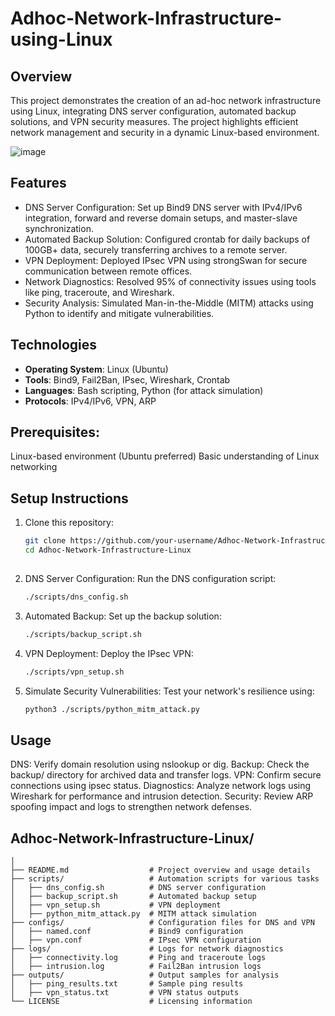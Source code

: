 # Adhoc-Network-Infrastructure-using-Linux

## Overview
This project demonstrates the creation of an ad-hoc network infrastructure using Linux, integrating DNS server configuration, automated backup solutions, and VPN security measures. The project highlights efficient network management and security in a dynamic Linux-based environment.

![image](https://github.com/user-attachments/assets/d31a5c42-bf32-4869-90f3-18853496d819)


## Features

- DNS Server Configuration: Set up Bind9 DNS server with IPv4/IPv6 integration, forward and reverse domain setups, and master-slave synchronization.
- Automated Backup Solution: Configured crontab for daily backups of 100GB+ data, securely transferring archives to a remote server.
- VPN Deployment: Deployed IPsec VPN using strongSwan for secure communication between remote offices.
- Network Diagnostics: Resolved 95% of connectivity issues using tools like ping, traceroute, and Wireshark.
- Security Analysis: Simulated Man-in-the-Middle (MITM) attacks using Python to identify and mitigate vulnerabilities.

## Technologies
- **Operating System**: Linux (Ubuntu)
- **Tools**: Bind9, Fail2Ban, IPsec, Wireshark, Crontab
- **Languages**: Bash scripting, Python (for attack simulation)
- **Protocols**: IPv4/IPv6, VPN, ARP

## Prerequisites:
Linux-based environment (Ubuntu preferred)
Basic understanding of Linux networking

## Setup Instructions
1. Clone this repository:
   ```bash
   git clone https://github.com/your-username/Adhoc-Network-Infrastructure-Linux.git
   cd Adhoc-Network-Infrastructure-Linux
  
2. DNS Server Configuration: Run the DNS configuration script:
   ```bash
   ./scripts/dns_config.sh

3. Automated Backup: Set up the backup solution:
   ```bash
   ./scripts/backup_script.sh

4. VPN Deployment: Deploy the IPsec VPN:
   ```bash
   ./scripts/vpn_setup.sh

5. Simulate Security Vulnerabilities: Test your network's resilience using:
   ```bash
   python3 ./scripts/python_mitm_attack.py

## Usage
DNS: Verify domain resolution using nslookup or dig.
Backup: Check the backup/ directory for archived data and transfer logs.
VPN: Confirm secure connections using ipsec status.
Diagnostics: Analyze network logs using Wireshark for performance and intrusion detection.
Security: Review ARP spoofing impact and logs to strengthen network defenses.

## Adhoc-Network-Infrastructure-Linux/
```
│
├── README.md                  # Project overview and usage details
├── scripts/                   # Automation scripts for various tasks
│   ├── dns_config.sh          # DNS server configuration
│   ├── backup_script.sh       # Automated backup setup
│   ├── vpn_setup.sh           # VPN deployment
│   ├── python_mitm_attack.py  # MITM attack simulation
├── configs/                   # Configuration files for DNS and VPN
│   ├── named.conf             # Bind9 configuration
│   ├── vpn.conf               # IPsec VPN configuration
├── logs/                      # Logs for network diagnostics
│   ├── connectivity.log       # Ping and traceroute logs
│   ├── intrusion.log          # Fail2Ban intrusion logs
├── outputs/                   # Output samples for analysis
│   ├── ping_results.txt       # Sample ping results
│   ├── vpn_status.txt         # VPN status outputs
└── LICENSE                    # Licensing information

   
